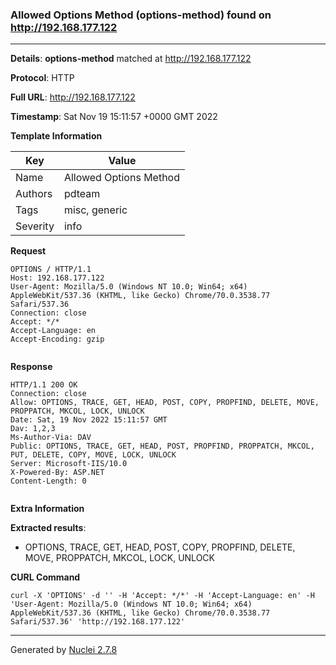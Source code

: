 ### Allowed Options Method (options-method) found on http://192.168.177.122
---
**Details**: **options-method**  matched at http://192.168.177.122

**Protocol**: HTTP

**Full URL**: http://192.168.177.122

**Timestamp**: Sat Nov 19 15:11:57 +0000 GMT 2022

**Template Information**

| Key | Value |
|---|---|
| Name | Allowed Options Method |
| Authors | pdteam |
| Tags | misc, generic |
| Severity | info |

**Request**
```http
OPTIONS / HTTP/1.1
Host: 192.168.177.122
User-Agent: Mozilla/5.0 (Windows NT 10.0; Win64; x64) AppleWebKit/537.36 (KHTML, like Gecko) Chrome/70.0.3538.77 Safari/537.36
Connection: close
Accept: */*
Accept-Language: en
Accept-Encoding: gzip


```

**Response**
```http
HTTP/1.1 200 OK
Connection: close
Allow: OPTIONS, TRACE, GET, HEAD, POST, COPY, PROPFIND, DELETE, MOVE, PROPPATCH, MKCOL, LOCK, UNLOCK
Date: Sat, 19 Nov 2022 15:11:57 GMT
Dav: 1,2,3
Ms-Author-Via: DAV
Public: OPTIONS, TRACE, GET, HEAD, POST, PROPFIND, PROPPATCH, MKCOL, PUT, DELETE, COPY, MOVE, LOCK, UNLOCK
Server: Microsoft-IIS/10.0
X-Powered-By: ASP.NET
Content-Length: 0


```

**Extra Information**

**Extracted results**:

- OPTIONS, TRACE, GET, HEAD, POST, COPY, PROPFIND, DELETE, MOVE, PROPPATCH, MKCOL, LOCK, UNLOCK



**CURL Command**
```
curl -X 'OPTIONS' -d '' -H 'Accept: */*' -H 'Accept-Language: en' -H 'User-Agent: Mozilla/5.0 (Windows NT 10.0; Win64; x64) AppleWebKit/537.36 (KHTML, like Gecko) Chrome/70.0.3538.77 Safari/537.36' 'http://192.168.177.122'
```
---
Generated by [Nuclei 2.7.8](https://github.com/projectdiscovery/nuclei)